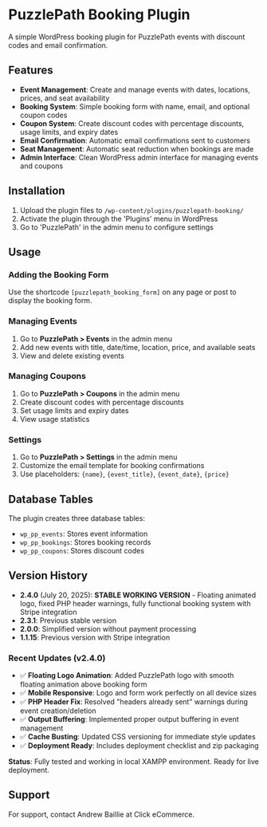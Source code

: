 # PuzzlePath Booking Plugin

A simple WordPress booking plugin for PuzzlePath events with discount codes and email confirmation.

## Features

- **Event Management**: Create and manage events with dates, locations, prices, and seat availability
- **Booking System**: Simple booking form with name, email, and optional coupon codes
- **Coupon System**: Create discount codes with percentage discounts, usage limits, and expiry dates
- **Email Confirmation**: Automatic email confirmations sent to customers
- **Seat Management**: Automatic seat reduction when bookings are made
- **Admin Interface**: Clean WordPress admin interface for managing events and coupons

## Installation

1. Upload the plugin files to `/wp-content/plugins/puzzlepath-booking/`
2. Activate the plugin through the 'Plugins' menu in WordPress
3. Go to 'PuzzlePath' in the admin menu to configure settings

## Usage

### Adding the Booking Form

Use the shortcode `[puzzlepath_booking_form]` on any page or post to display the booking form.

### Managing Events

1. Go to **PuzzlePath > Events** in the admin menu
2. Add new events with title, date/time, location, price, and available seats
3. View and delete existing events

### Managing Coupons

1. Go to **PuzzlePath > Coupons** in the admin menu
2. Create discount codes with percentage discounts
3. Set usage limits and expiry dates
4. View usage statistics

### Settings

1. Go to **PuzzlePath > Settings** in the admin menu
2. Customize the email template for booking confirmations
3. Use placeholders: `{name}`, `{event_title}`, `{event_date}`, `{price}`

## Database Tables

The plugin creates three database tables:

- `wp_pp_events`: Stores event information
- `wp_pp_bookings`: Stores booking records
- `wp_pp_coupons`: Stores discount codes

## Version History

- **2.4.0** (July 20, 2025): **STABLE WORKING VERSION** - Floating animated logo, fixed PHP header warnings, fully functional booking system with Stripe integration
- **2.3.1**: Previous stable version
- **2.0.0**: Simplified version without payment processing
- **1.1.15**: Previous version with Stripe integration

### Recent Updates (v2.4.0)

- ✅ **Floating Logo Animation**: Added PuzzlePath logo with smooth floating animation above booking form
- ✅ **Mobile Responsive**: Logo and form work perfectly on all device sizes
- ✅ **PHP Header Fix**: Resolved "headers already sent" warnings during event creation/deletion
- ✅ **Output Buffering**: Implemented proper output buffering in event management
- ✅ **Cache Busting**: Updated CSS versioning for immediate style updates
- ✅ **Deployment Ready**: Includes deployment checklist and zip packaging

**Status**: Fully tested and working in local XAMPP environment. Ready for live deployment.

## Support

For support, contact Andrew Baillie at Click eCommerce. 